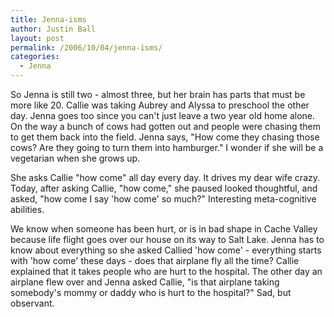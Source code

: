 ```yaml
---
title: Jenna-isms
author: Justin Ball
layout: post
permalink: /2006/10/04/jenna-isms/
categories:
  - Jenna
---
```


So Jenna is still two - almost three, but her brain has parts that must be more like 20. Callie was taking Aubrey and Alyssa to preschool the other day. Jenna goes too since you can't just leave a two year old home alone. On the way a bunch of cows had gotten out and people were chasing them to get them back into the field. Jenna says, "How come they chasing those cows? Are they going to turn them into hamburger." I wonder if she will be a vegetarian when she grows up.

She asks Callie "how come" all day every day. It drives my dear wife crazy. Today, after asking Callie, "how come," she paused looked thoughtful, and asked, "how come I say 'how come' so much?" Interesting meta-cognitive abilities.

We know when someone has been hurt, or is in bad shape in Cache Valley because life flight goes over our house on its way to Salt Lake. Jenna has to know about everything so she asked Callied 'how come' - everything starts with 'how come' these days - does that airplane fly all the time? Callie explained that it takes people who are hurt to the hospital. The other day an airplane flew over and Jenna asked Callie, "is that airplane taking somebody's mommy or daddy who is hurt to the hospital?" Sad, but observant.